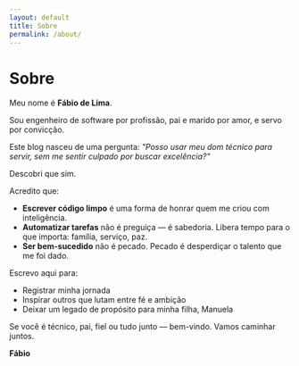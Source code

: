 ```yaml
---
layout: default
title: Sobre
permalink: /about/
---
```


<h1>Sobre</h1>

<p>Meu nome é <strong>Fábio de Lima</strong>.</p>

<p>Sou engenheiro de software por profissão, pai e marido por amor, e servo por convicção.</p>

<p>Este blog nasceu de uma pergunta: <em>"Posso usar meu dom técnico para servir, sem me sentir culpado por buscar excelência?"</em></p>

<p>Descobri que sim.</p>

<p>Acredito que:</p>
<ul>
  <li><strong>Escrever código limpo</strong> é uma forma de honrar quem me criou com inteligência.</li>
  <li><strong>Automatizar tarefas</strong> não é preguiça — é sabedoria. Libera tempo para o que importa: família, serviço, paz.</li>
  <li><strong>Ser bem-sucedido</strong> não é pecado. Pecado é desperdiçar o talento que me foi dado.</li>
</ul>

<p>Escrevo aqui para:</p>
<ul>
  <li>Registrar minha jornada</li>
  <li>Inspirar outros que lutam entre fé e ambição</li>
  <li>Deixar um legado de propósito para minha filha, Manuela</li>
</ul>

<p>Se você é técnico, pai, fiel ou tudo junto — bem-vindo. Vamos caminhar juntos.</p>

<p><strong>Fábio</strong></p>